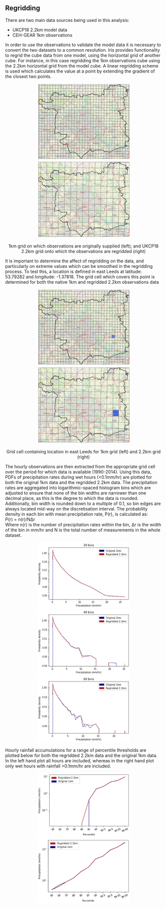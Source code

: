 ## Regridding

There are two main data sources being used in this analysis:
* UKCP18 2.2km model data
* CEH-GEAR 1km observations

In order to use the observations to validate the model data it is necessary to convert the two datasets to a common resolution.
Iris provides functionality to regrid the cube data from one model, using the horizontal grid of another cube. For instance, in this case regridding the 1km observations cube using the 2.2km horizontal grid from the model cube. A linear regridding scheme is used which calculates the value at a point by extending the gradient of the closest two points.

<p align="center">
  <img src="Figs/rf_cube_grid.png" width="300"  title="Original 1km grid" />
  <img src="Figs/rg_cube_grid.png" width="300"  title="Regridded 2.2km grid" />
</p>
<p align="center"> 1km grid on which observations are originally supplied (left); and UKCP18 2.2km grid onto which the observations are regridded (right) <p align="center">

It is important to determine the affect of regridding on the data, and particularly on extreme values which can be smoothed in the regridding process. To test this, a location is defined in east Leeds at latitude: 53.79282 and longitude: -1.37818. The grid cell which covers this point is determined for both the native 1km and regridded 2.2km observations data
<p align="center">
  <img src="Figs/rf_cube.png" width="300"  title="Original 1km grid" />
  <img src="Figs/rg_cube.png" width="300"  title="Regridded 2.2km grid" />
</p>
<p align="center"> Grid cell containing location in east Leeds for 1km grid (left) and 2.2km grid (right) <p align="center">

The hourly observations are then extracted from the appropriate grid cell over the period for which data is available (1990-2014). Using this data, PDFs of precipitation rates during wet hours (<0.1mm/hr) are plotted for both the original 1km data and the regridded 2.2km data.  The precipitation rates are aggregated into logarithmic-spaced histogram bins which are adjusted to ensure that none of the bin widths are narrower than one decimal place, as this is the degree to which the data is rounded. Additionally, bin width is rounded down to a multiple of 0.1, so bin edges are always located mid-way on the discretisation interval. The probability density in each bin with mean precipitation rate, P(r), is calculated as:  
P(r) = n(r)/NΔr  
Where n(r) is the number of precipitation rates within the bin, Δr is the width of the bin in mm/hr and N is the total number of measurements in the whole dataset.

<p align="center">
  <img src="Figs/log_discrete_histogram_20bins.png" width="300" />
  <img src="Figs/log_discrete_histogram_40bins.png" width="300" />
    <img src="Figs/log_discrete_histogram_60bins.png" width="300" />  
</p>
<p align="center">  <p align="center">

Hourly rainfall accumulations for a range of percentile thresholds are plotted below for both the regridded 2.2km data and the original 1km data. In the left hand plot all hours are included, whereas in the right hand plot only wet hours with rainfall >0.1mm/hr are included.
<p align="center">
  <img src="Figs/percentile_thresholds_allhours.png" width="300" />
  <img src="Figs/percentile_thresholds_wethours.png" width="300" />
</p>
<p align="center">   <p align="center">

